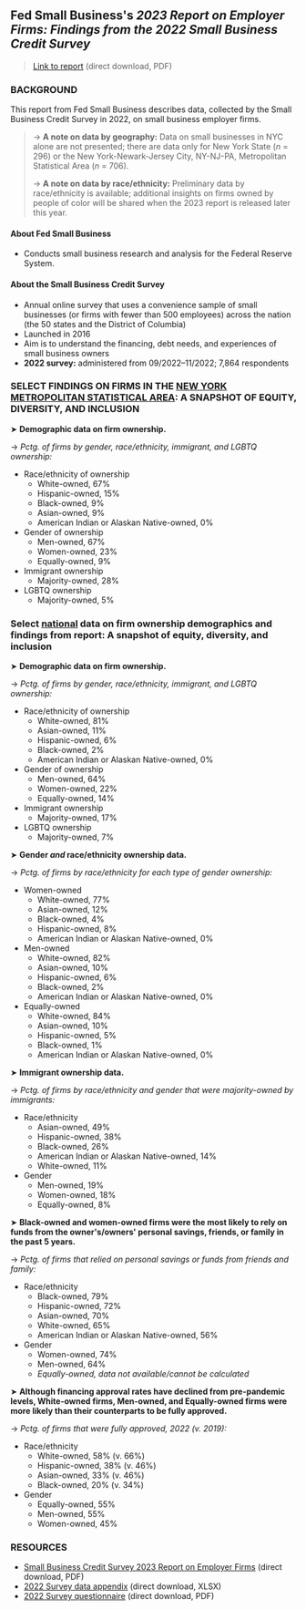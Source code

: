 <br>

## Fed Small Business's *2023 Report on Employer Firms: Findings from the 2022 Small Business Credit Survey*

> [Link to report](https://www.fedsmallbusiness.org/-/media/project/smallbizcredittenant/fedsmallbusinesssite/fedsmallbusiness/files/2023/2023_sbcs-employer-firms.pdf) (direct download, PDF) 

### BACKGROUND

This report from Fed Small Business describes data, collected by the Small Business Credit Survey in 2022, on small business employer firms.  

> &rarr; **A note on data by geography:** Data on small businesses in NYC alone are not presented; there are data only for New York State (*n* = 296) or the New York-Newark-Jersey City, NY-NJ-PA, Metropolitan Statistical Area (*n* = 706).  
> 
> &rarr; **A note on data by race/ethnicity:** Preliminary data by race/ethnicity is available; additional insights on firms owned by people of color will be shared when the 2023 report is released later this year.   

#### About Fed Small Business   

- Conducts small business research and analysis for the Federal Reserve System.       

#### About the Small Business Credit Survey   

- Annual online survey that uses a convenience sample of small businesses (or firms with fewer than 500 employees) across the nation (the 50 states and the District of Columbia)
- Launched in 2016    
- Aim is to understand the financing, debt needs, and experiences of small business owners    
- **2022 survey:** administered from 09/2022&ndash;11/2022; 7,864 respondents    

### SELECT FINDINGS ON FIRMS IN THE <ins>NEW YORK METROPOLITAN STATISTICAL AREA</ins>: A SNAPSHOT OF EQUITY, DIVERSITY, AND INCLUSION   

&#10148; **Demographic data on firm ownership.**    
    
&rarr; *Pctg. of firms by gender, race/ethnicity, immigrant, and LGBTQ ownership:*  
  - Race/ethnicity of ownership
    - White-owned, 67%    
    - Hispanic-owned, 15%   
    - Black-owned, 9%    
    - Asian-owned, 9%    
    - American Indian or Alaskan Native-owned, 0%    
  - Gender of ownership    
    - Men-owned, 67%    
    - Women-owned, 23%
    - Equally-owned, 9%   
  - Immigrant ownership    
    - Majority-owned, 28% 
  - LGBTQ ownership    
    - Majority-owned, 5%    

### Select <ins>national</ins> data on firm ownership demographics and findings from report: A snapshot of equity, diversity, and inclusion

&#10148; **Demographic data on firm ownership.**    

&rarr; *Pctg. of firms by gender, race/ethnicity, immigrant, and LGBTQ ownership:*  
  - Race/ethnicity of ownership
    - White-owned, 81%     
    - Asian-owned, 11%    
    - Hispanic-owned, 6%  
    - Black-owned, 2%    
    - American Indian or Alaskan Native-owned, 0%    
  - Gender of ownership    
    - Men-owned, 64%    
    - Women-owned, 22%
    - Equally-owned, 14%   
  - Immigrant ownership    
    - Majority-owned, 17% 
  - LGBTQ ownership    
    - Majority-owned, 7%    

&#10148; **Gender *and* race/ethnicity ownership data.**    

&rarr; *Pctg. of firms by race/ethnicity for each type of gender ownership:*  
  - Women-owned   
    - White-owned, 77%  
    - Asian-owned, 12%      
    - Black-owned, 4%   
    - Hispanic-owned, 8%      
    - American Indian or Alaskan Native-owned, 0%    
  - Men-owned      
    - White-owned, 82%  
    - Asian-owned, 10%      
    - Hispanic-owned, 6%  
    - Black-owned, 2%         
    - American Indian or Alaskan Native-owned, 0%   
  - Equally-owned   
    - White-owned, 84%  
    - Asian-owned, 10%      
    - Hispanic-owned, 5%          
    - Black-owned, 1%   
    - American Indian or Alaskan Native-owned, 0%    

&#10148; **Immigrant ownership data.**

&rarr; *Pctg. of firms by race/ethnicity and gender that were majority-owned by immigrants:*  
  - Race/ethnicity
    - Asian-owned, 49%      
    - Hispanic-owned, 38%      
    - Black-owned, 26%   
    - American Indian or Alaskan Native-owned, 14%    
    - White-owned, 11%    
  - Gender    
    - Men-owned, 19%  
    - Women-owned, 18%      
    - Equally-owned, 8%      

&#10148; **Black-owned and women-owned firms were the most likely to rely on funds from the owner's/owners' personal savings, friends, or family in the past 5 years.**

&rarr; *Pctg. of firms that relied on personal savings or funds from friends and family:*  
  - Race/ethnicity
    - Black-owned, 79%    
    - Hispanic-owned, 72%   
    - Asian-owned, 70%    
    - White-owned, 65%    
    - American Indian or Alaskan Native-owned, 56%    
  - Gender    
    - Women-owned, 74%    
    - Men-owned, 64%
    - *Equally-owned, data not available/cannot be calculated*    

&#10148; **Although financing approval rates have declined from pre-pandemic levels, White-owned firms, Men-owned, and Equally-owned firms were more likely than their counterparts to be fully approved.**    

&rarr; *Pctg. of firms that were fully approved, 2022 (v. 2019):*  
  - Race/ethnicity
    - White-owned, 58% (v. 66%)          
    - Hispanic-owned, 38% (v. 46%)   
    - Asian-owned, 33% (v. 46%)     
    - Black-owned, 20% (v. 34%)   
  - Gender    
    - Equally-owned, 55%     
    - Men-owned, 55%        
    - Women-owned, 45%  

### RESOURCES

-	[Small Business Credit Survey 2023 Report on Employer Firms](https://www.fedsmallbusiness.org/-/media/project/smallbizcredittenant/fedsmallbusinesssite/fedsmallbusiness/files/2023/2023_sbcs-employer-firms.pdf) (direct download, PDF)
-	[2022 Survey data appendix](https://www.fedsmallbusiness.org/-/media/project/smallbizcredittenant/fedsmallbusinesssite/fedsmallbusiness/files/2023/sbcs-employer-firms-appendix-2022_03082023.xlsx) (direct download, XLSX)
-	[2022 Survey questionnaire](https://www.fedsmallbusiness.org/-/media/project/smallbizcredittenant/fedsmallbusinesssite/fedsmallbusiness/files/2023/2022_sbcs-questionnaire.pdf) (direct download, PDF)  
